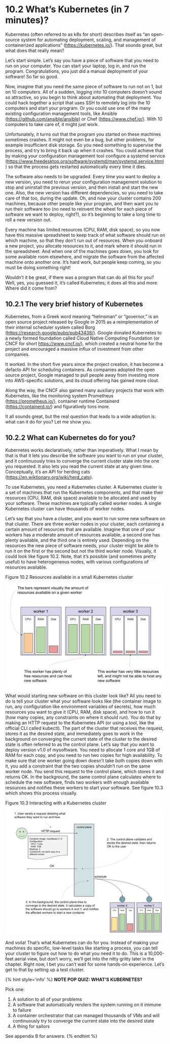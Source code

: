 # 10.2 What’s Kubernetes (in 7 minutes)?
Kubernetes (often referred to as k8s for short) describes itself as “an open-source system for automating deployment, scaling, and management of containerized applications” (https://kubernetes.io/). That sounds great, but what does that really mean?

Let’s start simple. Let’s say you have a piece of software that you need to run on your computer. You can start your laptop, log in, and run the program. Congratulations, you just did a manual deployment of your software! So far so good.

Now, imagine that you need the same piece of software to run not on 1, but on 10 computers. All of a sudden, logging into 10 computers doesn’t sound so attractive, so you begin to think about automating that deployment. You could hack together a script that uses SSH to remotely log into the 10 computers and start your program. Or you could use one of the many existing configuration management tools, like Ansible (https://github.com/ansible/ansible) or Chef (https://www.chef.io/). With 10 computers to take care of, it might just work.

Unfortunately, it turns out that the program you started on these machines sometimes crashes. It might not even be a bug, but other problems, for example insufficient disk storage. So you need something to supervise the process, and try to bring it back up when it crashes. You could achieve that by making your configuration management tool configure a systemd service (https://www.freedesktop.org/software/systemd/man/systemd.service.html) so that the process gets restarted automatically every time it dies.

The software also needs to be upgraded. Every time you want to deploy a new version, you need to rerun your configuration management solution to stop and uninstall the previous version, and then install and start the new one. Also, the new version has different dependencies, so you need to take care of that too, during the update. Oh, and now your cluster contains 200 machines, because other people like your program, and then want you to run their software too (no need to reinvent the wheel for each piece of software we want to deploy, right?), so it’s beginning to take a long time to roll a new version out.

Every machine has limited resources (CPU, RAM, disk space), so you now have this massive spreadsheet to keep track of what software should run on which machine, so that they don’t run out of resources. When you onboard a new project, you allocate resources to it, and mark where it should run in the spreadsheet. And when one of the machines goes down, you look for some available room elsewhere, and migrate the software from the affected machine onto another one. It’s hard work, but people keep coming, so you must be doing something right!

Wouldn’t it be great, if there was a program that can do all this for you? Well, yes, you guessed it, it’s called Kubernetes; it does all this and more. Where did it come from?

## 10.2.1 The very brief history of Kubernetes
Kubernetes, from a Greek word meaning “helmsman” or “governor,” is an open source project released by Google in 2015 as a reimplementation of their internal scheduler system called Borg (https://research.google/pubs/pub43438/). Google donated Kubernetes to a newly formed foundation called Cloud Native Computing Foundation (or CNCF for short https://www.cncf.io/), which created a neutral home for the project and encouraged a massive influx of investment from other companies.

It worked. In the short five years since the project creation, it has become a defacto API for scheduling containers. As companies adopted the open source project, Google managed to pull people away from investing more into AWS-specific solutions, and its cloud offering has gained more clout.

Along the way, the CNCF also gained many auxiliary projects that work with Kubernetes, like the monitoring system Prometheus (https://prometheus.io/), container runtime Containerd (https://containerd.io/) and figuratively tons more.

It all sounds great, but the real question that leads to a wide adoption is: what can it do for you? Let me show you.

## 10.2.2 What can Kubernetes do for you?
Kubernetes works declaratively, rather than imperatively. What I mean by that is that it lets you describe the software you want to run on your cluster, and it continuously tries to converge the current cluster state into the one you requested. It also lets you read the current state at any given time. Conceptually, it’s an API for herding cats (https://en.wiktionary.org/wiki/herd_cats).

To use Kubernetes, you need a Kubernetes cluster. A Kubernetes cluster is a set of machines that run the Kubernetes components, and that make their resources (CPU, RAM, disk space) available to be allocated and used by your software. These machines are typically called worker nodes. A single Kubernetes cluster can have thousands of worker nodes.

Let’s say that you have a cluster, and you want to run some new software on that cluster. There are three worker nodes in your cluster, each containing a certain amount of resources that are available. Imagine that one of your workers has a moderate amount of resources available, a second one has plenty available, and the third one is entirely used. Depending on the resources the new piece of software needs, your cluster might be able to run it on the first or the second but not the third worker node. Visually, it could look like figure 10.2. Note, that it’s possible (and sometimes pretty useful) to have heterogeneous nodes, with various configurations of resources available.

Figure 10.2 Resources available in a small Kubernetes cluster

![](../images/10.2.jpg)

What would starting new software on this cluster look like? All you need to do is tell your cluster what your software looks like (the container image to run, any configuration like environment variables of secrets), how much resources you want to give it (CPU, RAM, disk space), and how to run it (how many copies, any constraints on where it should run). You do that by making an HTTP request to the Kubernetes API (or using a tool, like the official CLI called kubectl). The part of the cluster that receives the request, stores it as the desired state, and immediately goes to work in the background on converging the current state of the cluster to the desired state is often referred to as the control plane. Let’s say that you want to deploy version v1.0 of mysoftware. You need to allocate 1 core and 1GB of RAM for each copy, and you need to run two copies for high availability. To make sure that one worker going down doesn’t take both copies down with it, you add a constraint that the two copies shouldn’t run on the same worker node. You send this request to the control plane, which stores it and returns OK. In the background, the same control plane calculates where to schedule the new software, finds two workers with enough available resources and notifies these workers to start your software. See figure 10.3 which shows this process visually.

Figure 10.3 Interacting with a Kubernetes cluster

![](../images/10.3.jpg)

And voila! That’s what Kubernetes can do for you. Instead of making your machines do specific, low-level tasks like starting a process, you can tell your cluster to figure out how to do what you need it to do. This is a 10,000-feet aerial view, but don’t worry, we’ll get into the nitty gritty later in the chapter. Right now, I bet you can’t wait for some hands-on experience. Let’s get to that by setting up a test cluster.

{% hint style='info' %}
**NOTE POP QUIZ: WHAT’S KUBERNETES?**

Pick one:

1. A solution to all of your problems
2. A software that automatically renders the system running on it immune to failure
3. A container orchestrator that can managed thousands of VMs and will continuously try to converge the current state into the desired state
4. A thing for sailors

See appendix B for answers.
{% endhint %}